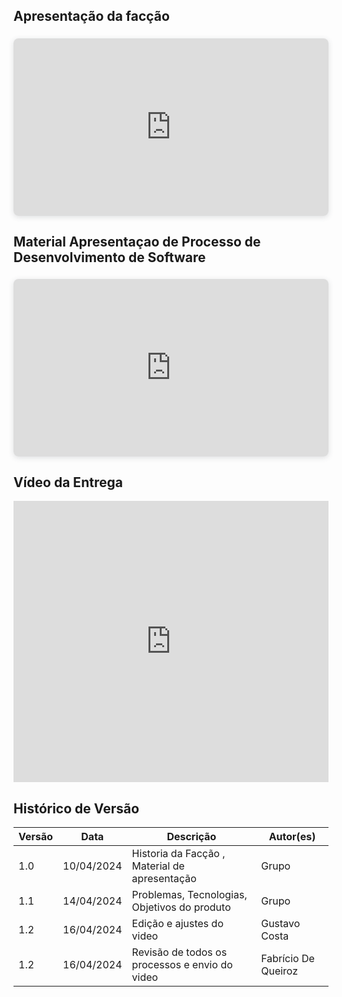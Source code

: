 ## Apresentação da facção

<div style="position: relative; width: 100%; height: 0; padding-top: 56.2500%;
 padding-bottom: 0; box-shadow: 0 2px 8px 0 rgba(63,69,81,0.16); margin-top: 1.6em; margin-bottom: 0.9em; overflow: hidden;
 border-radius: 8px; will-change: transform;">
  <iframe loading="lazy" style="position: absolute; width: 100%; height: 100%; top: 0; left: 0; border: none; padding: 0;margin: 0;"
    src="https:&#x2F;&#x2F;www.canva.com&#x2F;design&#x2F;DAGAVpxi9xo&#x2F;8JYqtiNII2tte_oXCt7xdw&#x2F;view?embed" allowfullscreen="allowfullscreen" allow="fullscreen">
  </iframe>
</div>

## Material Apresentaçao de Processo de Desenvolvimento de Software

<div style="position: relative; width: 100%; height: 0; padding-top: 56.2500%;
 padding-bottom: 0; box-shadow: 0 2px 8px 0 rgba(63,69,81,0.16); margin-top: 1.6em; margin-bottom: 0.9em; overflow: hidden;
 border-radius: 8px; will-change: transform;">
  <iframe loading="lazy" style="position: absolute; width: 100%; height: 100%; top: 0; left: 0; border: none; padding: 0;margin: 0;"
    src="https:&#x2F;&#x2F;www.canva.com&#x2F;design&#x2F;DAGA_mZUx-A&#x2F;kNNlwiTB4fqnJfynqEgFKw&#x2F;view?embed" allowfullscreen="allowfullscreen" allow="fullscreen">
  </iframe>
</div>

## Vídeo da Entrega

<iframe width="100%" height="450" src="https://www.youtube.com/embed/yg7A8HdZxQs" title="Entrega Missão 1 - REQ-2024.1" frameborder="0" allow="accelerometer; autoplay; clipboard-write; encrypted-media; gyroscope; picture-in-picture; web-share" referrerpolicy="strict-origin-when-cross-origin" allowfullscreen></iframe>

## Histórico de Versão

| Versão | Data       | Descrição                                                         | Autor(es)       |
|--------|------------|-------------------------------------------------------------------|-----------------|
| 1.0    | 10/04/2024 | Historia da Facção    , Material de apresentação                                         | Grupo   |
|1.1|14/04/2024| Problemas, Tecnologias, Objetivos do produto | Grupo
| 1.2    | 16/04/2024 | Edição e ajustes do video                        | Gustavo Costa  |
| 1.2   | 16/04/2024 | Revisão de todos os processos e envio do video                                          | Fabrício De Queiroz   |
